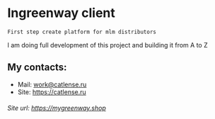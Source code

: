 # Ingreenway client
`First step create platform for mlm distributors`

I am doing full development of this project and building it from A to Z

## My contacts:
- Mail: work@catlense.ru
- Site: https://catlense.ru

###### Site url: https://mygreenway.shop
